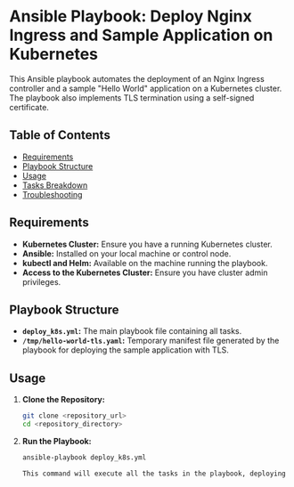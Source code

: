 # Ansible Playbook: Deploy Nginx Ingress and Sample Application on Kubernetes

This Ansible playbook automates the deployment of an Nginx Ingress controller and a sample "Hello World" application on a Kubernetes cluster. The playbook also implements TLS termination using a self-signed certificate.

## Table of Contents
- [Requirements](#requirements)
- [Playbook Structure](#playbook-structure)
- [Usage](#usage)
- [Tasks Breakdown](#tasks-breakdown)
- [Troubleshooting](#troubleshooting)

## Requirements
- **Kubernetes Cluster:** Ensure you have a running Kubernetes cluster.
- **Ansible:** Installed on your local machine or control node.
- **kubectl and Helm:** Available on the machine running the playbook.
- **Access to the Kubernetes Cluster:** Ensure you have cluster admin privileges.

## Playbook Structure

- **`deploy_k8s.yml`:** The main playbook file containing all tasks.
- **`/tmp/hello-world-tls.yaml`:** Temporary manifest file generated by the playbook for deploying the sample application with TLS.

## Usage

1. **Clone the Repository:**
   ```bash
   git clone <repository_url>
   cd <repository_directory>
2. **Run the Playbook:**
   ```bash
   ansible-playbook deploy_k8s.yml
   
   This command will execute all the tasks in the playbook, deploying the Nginx Ingress controller and the "Hello World" application with TLS.
